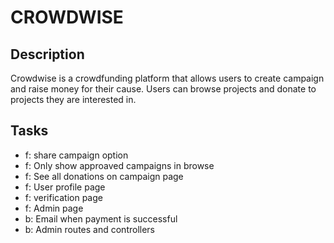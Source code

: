 # CROWDWISE

## Description

Crowdwise is a crowdfunding platform that allows users to create campaign and raise money for their cause. Users can browse projects and donate to projects they are interested in.

## Tasks

- f: share campaign option
- f: Only show approaved campaigns in browse
- f: See all donations on campaign page
- f: User profile page
- f: verification page
- f: Admin page
- b: Email when payment is successful
- b: Admin routes and controllers
